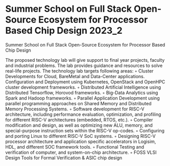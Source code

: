 # Summer School on Full Stack Open-Source Ecosystem for Processor Based Chip Design 2023_2
Summer School on Full Stack Open-Source Ecosystem for Processor Based Chip Design

The proposed technology lab will give support to final year projects, faculty and industrial problems. The lab provides guidance and resources to solve real-life projects. The technology lab targets following areas:
        ◦ Cluster Developments for Cloud, BareMetal and Data-Center applications. Configuration and Deployment using Kubernetes, OpenStack and OpenHPC cluster development frameworks.
        ◦ Distributed Artificial Intelligence using Distributed Tensorflow, Horovod frameworks.
        ◦ Big-Data Analytics using Spark and Hadoop frameworks.
        ◦ Parallel Application Development using parallel programming approaches on Shared Memory and Distributed Memory Processing Systems.
        ◦ Software development for RISC-V architecture, including performance evaluation, optimization, and profiling for different RISC-V architectures (embedded, RTOS, etc.).
        ◦ Compiler modification and design, as well as optimizing new ALU, memory, and special-purpose instruction sets within the RISC-V op-codes.
        ◦ Configuring and porting Linux to different RISC-V SoC systems.
        ◦ Designing RISC-V processor  architecture and application specific accelerators in Logisim, HDL, and different SOC framework tools.
        ◦ Functional Testing and verification of computer, and system-on-chip architecture.
        ◦ FOSS VLSI Design Tools for Formal Verification & ASIC chip design
